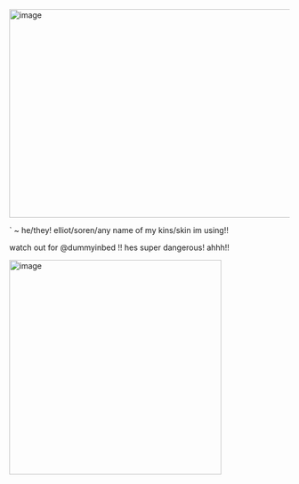 <img width="666" height="375" alt="image" src="https://github.com/user-attachments/assets/f35d5b5d-88fb-4c81-bd51-29f24b8e8472" />






` ~ he/they! elliot/soren/any name of my kins/skin im using!! 

watch out for @dummyinbed !! hes super dangerous! ahhh!!

<img width="381" height="386" alt="image" src="https://github.com/user-attachments/assets/38e18ed7-470d-4d99-9b26-9b7bfa3c102d" />








<!--
**sspacedoutz/sspacedoutz** is a ✨ _special_ ✨ repository because its `README.md` (this file) appears on your GitHub profile.

Here are some ideas to get you started:

- 🔭 I’m currently working on ...
- 🌱 I’m currently learning ...
- 👯 I’m looking to collaborate on ...
- 🤔 I’m looking for help with ...
- 💬 Ask me about ...
- 📫 How to reach me: ...
- 😄 Pronouns: ...
- ⚡ Fun fact: ...
-->
